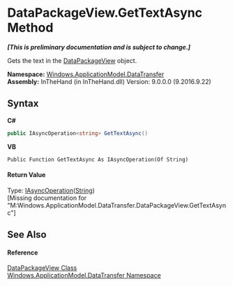# DataPackageView.GetTextAsync Method 
 _**\[This is preliminary documentation and is subject to change.\]**_

Gets the text in the <a href="T_Windows_ApplicationModel_DataTransfer_DataPackageView">DataPackageView</a> object.

**Namespace:**&nbsp;<a href="N_Windows_ApplicationModel_DataTransfer">Windows.ApplicationModel.DataTransfer</a><br />**Assembly:**&nbsp;InTheHand (in InTheHand.dll) Version: 9.0.0.0 (9.2016.9.22)

## Syntax

**C#**<br />
``` C#
public IAsyncOperation<string> GetTextAsync()
```

**VB**<br />
``` VB
Public Function GetTextAsync As IAsyncOperation(Of String)
```


#### Return Value
Type: <a href="T_Windows_Foundation_IAsyncOperation_1">IAsyncOperation</a>(<a href="http://msdn2.microsoft.com/en-us/library/s1wwdcbf" target="_blank">String</a>)<br />\[Missing <returns> documentation for "M:Windows.ApplicationModel.DataTransfer.DataPackageView.GetTextAsync"\]

## See Also


#### Reference
<a href="T_Windows_ApplicationModel_DataTransfer_DataPackageView">DataPackageView Class</a><br /><a href="N_Windows_ApplicationModel_DataTransfer">Windows.ApplicationModel.DataTransfer Namespace</a><br />